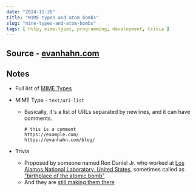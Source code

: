 ```yaml
---
date: "2024-11-26"
title: "MIME types and atom bombs"
slug: "mine-types-and-atom-bombs"
tags: [ http, mime-types, programming, development, trivia ]
---
```




## Source - [evanhahn.com][1]

## Notes
* Full list of [MIME Types][2]
* MIME Type - `text/uri-list`
  * Basically, it's a list of URLs separated by newlines, and it can have comments.

    ```
    # this is a comment
    https://example.com/
    https://evanhahn.com/blog/
    ```

* Trivia
  * Proposed by someone named Ron Daniel Jr. who worked at [Los Alamos National Laboratory, United States][3], sometimes called as ["birthplace of the atomic bomb"][4]
  * And they are [still making them there][5]



   [1]: https://www.evanhahn.com/mime-types-and-atom-bombs/
   [2]: https://github.com/apache/httpd/blob/f5c4355420d4463c860aa0d85757bfb7a2dd0a40/docs/conf/mime.types
   [3]: https://www.lanl.gov/
   [4]: https://www.energy.gov/lm/trinity-site-worlds-first-nuclear-explosion
   [5]: https://phys.org/news/2023-09-birthplace-atomic-braces-biggest-mission.html
